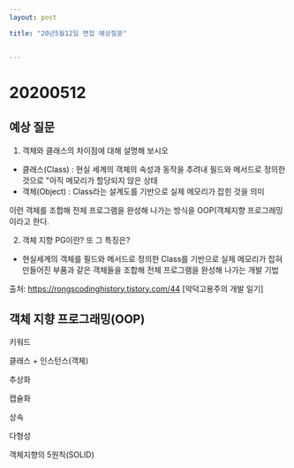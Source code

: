 ```yaml
---
layout: post

title: "20년5월12일 면접 예상질문"


---
```


# 20200512

## 예상 질문

1. 객체와 클래스의 차이점에 대해 설명해 보시오

* 클래스(Class) : 현실 세계의 객체의 속성과 동작을 추려내 필드와 메서드로 정의한 것으로 "아직 메모리가 할당되지 않은 상태
* 객체(Object) : Class라는 설계도를 기반으로 실제 메모리가 잡힌 것을 의미

이런 객체를 조합해 전체 프로그램을 완성해 나가는 방식을 OOP(객체지향 프로그래밍이라고 한다.



2. 객체 지향 PG이란? 또 그 특징은?

* 현실세계의 객체를 필드와 메서드로 정의한 Class를 기반으로 실제 메모리가 잡혀 만들어진 부품과 같은 객체들을 조합해 전체 프로그램을 완성해 나가는 개발 기법

출처: https://rongscodinghistory.tistory.com/44 [악덕고용주의 개발 일기]



## 객체 지향 프로그래밍(OOP)



키워드

클래스 + 인스턴스(객체)

추상화

캡슐화

상속

다형성



객체지향의 5원칙(SOLID)
